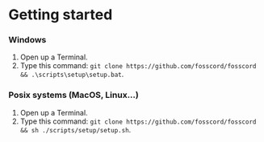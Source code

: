 # Getting started

### Windows
1. Open up a Terminal.
2. Type this command: `git clone https://github.com/fosscord/fosscord && .\scripts\setup\setup.bat`.

### Posix systems (MacOS, Linux...)
1. Open up a Terminal.
2. Type this command: `git clone https://github.com/fosscord/fosscord && sh ./scripts/setup/setup.sh`.
